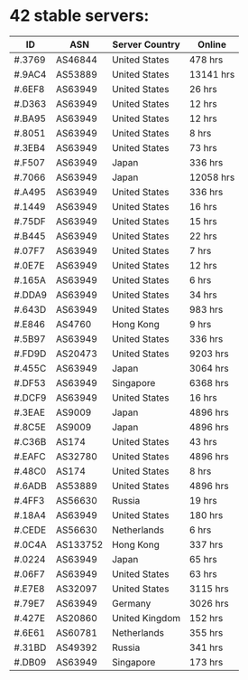 # 42 stable servers:

| ID | ASN | Server Country | Online |
| ------ | ------ | ------ | ------ |
| #.3769 | AS46844 | United States | 478 hrs |
| #.9AC4 | AS53889 | United States | 13141 hrs |
| #.6EF8 | AS63949 | United States | 26 hrs |
| #.D363 | AS63949 | United States | 12 hrs |
| #.BA95 | AS63949 | United States | 12 hrs |
| #.8051 | AS63949 | United States | 8 hrs |
| #.3EB4 | AS63949 | United States | 73 hrs |
| #.F507 | AS63949 | Japan | 336 hrs |
| #.7066 | AS63949 | Japan | 12058 hrs |
| #.A495 | AS63949 | United States | 336 hrs |
| #.1449 | AS63949 | United States | 16 hrs |
| #.75DF | AS63949 | United States | 15 hrs |
| #.B445 | AS63949 | United States | 22 hrs |
| #.07F7 | AS63949 | United States | 7 hrs |
| #.0E7E | AS63949 | United States | 12 hrs |
| #.165A | AS63949 | United States | 6 hrs |
| #.DDA9 | AS63949 | United States | 34 hrs |
| #.643D | AS63949 | United States | 983 hrs |
| #.E846 | AS4760 | Hong Kong | 9 hrs |
| #.5B97 | AS63949 | United States | 336 hrs |
| #.FD9D | AS20473 | United States | 9203 hrs |
| #.455C | AS63949 | Japan | 3064 hrs |
| #.DF53 | AS63949 | Singapore | 6368 hrs |
| #.DCF9 | AS63949 | United States | 16 hrs |
| #.3EAE | AS9009 | Japan | 4896 hrs |
| #.8C5E | AS9009 | Japan | 4896 hrs |
| #.C36B | AS174 | United States | 43 hrs |
| #.EAFC | AS32780 | United States | 4896 hrs |
| #.48C0 | AS174 | United States | 8 hrs |
| #.6ADB | AS53889 | United States | 4896 hrs |
| #.4FF3 | AS56630 | Russia | 19 hrs |
| #.18A4 | AS63949 | United States | 180 hrs |
| #.CEDE | AS56630 | Netherlands | 6 hrs |
| #.0C4A | AS133752 | Hong Kong | 337 hrs |
| #.0224 | AS63949 | Japan | 65 hrs |
| #.06F7 | AS63949 | United States | 63 hrs |
| #.E7E8 | AS32097 | United States | 3115 hrs |
| #.79E7 | AS63949 | Germany | 3026 hrs |
| #.427E | AS20860 | United Kingdom | 152 hrs |
| #.6E61 | AS60781 | Netherlands | 355 hrs |
| #.31BD | AS49392 | Russia | 341 hrs |
| #.DB09 | AS63949 | Singapore | 173 hrs |

